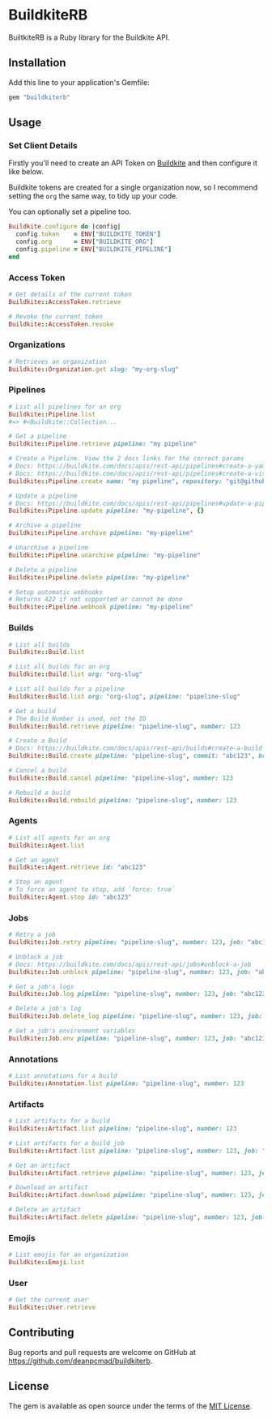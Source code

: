 # BuildkiteRB

BuiltkiteRB is a Ruby library for the Buildkite API.

## Installation

Add this line to your application's Gemfile:

```ruby
gem "buildkiterb"
```

## Usage

### Set Client Details

Firstly you'll need to create an API Token on [Buildkite](https://buildkite.com/user/api-access-tokens)
and then configure it like below.

Buildkite tokens are created for a single organization now, so I recommend setting the `org` the same way,
to tidy up your code.

You can optionally set a pipeline too.

```ruby
Buildkite.configure do |config|
  config.token    = ENV["BUILDKITE_TOKEN"]
  config.org      = ENV["BUILDKITE_ORG"]
  config.pipeline = ENV["BUILDKITE_PIPELINE"]
end

```

### Access Token

```ruby
# Get details of the current token
Buildkite::AccessToken.retrieve

# Revoke the current token
Buildkite::AccessToken.revoke
```

### Organizations

```ruby
# Retrieves an organization
Buildkite::Organization.get slug: "my-org-slug"
```

### Pipelines

```ruby
# List all pipelines for an org
Buildkite::Pipeline.list
#=> #<Buildkite::Collection...

# Get a pipeline
Buildkite::Pipeline.retrieve pipeline: "my pipeline"

# Create a Pipeline. View the 2 docs links for the correct params
# Docs: https://buildkite.com/docs/apis/rest-api/pipelines#create-a-yaml-pipeline
# Docs: https://buildkite.com/docs/apis/rest-api/pipelines#create-a-visual-step-pipeline
Buildkite::Pipeline.create name: "my pipeline", repository: "git@github.com:user/repo.git", configuration: {}

# Update a pipeline
# Docs: https://buildkite.com/docs/apis/rest-api/pipelines#update-a-pipeline
Buildkite::Pipeline.update pipeline: "my-pipeline", {}

# Archive a pipeline
Buildkite::Pipeline.archive pipeline: "my-pipeline"

# Unarchive a pipeline
Buildkite::Pipeline.unarchive pipeline: "my-pipeline"

# Delete a pipeline
Buildkite::Pipeline.delete pipeline: "my-pipeline"

# Setup automatic webhooks
# Returns 422 if not supported or cannot be done
Buildkite::Pipeline.webhook pipeline: "my-pipeline"
```

### Builds

```ruby
# List all builds
Buildkite::Build.list

# List all builds for an org
Buildkite::Build.list org: "org-slug"

# List all builds for a pipeline
Buildkite::Build.list org: "org-slug", pipeline: "pipeline-slug"

# Get a build
# The Build Number is used, not the ID
Buildkite::Build.retrieve pipeline: "pipeline-slug", number: 123

# Create a Build
# Docs: https://buildkite.com/docs/apis/rest-api/builds#create-a-build
Buildkite::Build.create pipeline: "pipeline-slug", commit: "abc123", branch: "master"

# Cancel a build
Buildkite::Build.cancel pipeline: "pipeline-slug", number: 123

# Rebuild a build
Buildkite::Build.rebuild pipeline: "pipeline-slug", number: 123
```

### Agents

```ruby
# List all agents for an org
Buildkite::Agent.list

# Get an agent
Buildkite::Agent.retrieve id: "abc123"

# Stop an agent
# To force an agent to stop, add `force: true`
Buildkite::Agent.stop id: "abc123"
```

### Jobs

```ruby
# Retry a job
Buildkite::Job.retry pipeline: "pipeline-slug", number: 123, job: "abc123"

# Unblock a job
# Docs: https://buildkite.com/docs/apis/rest-api/jobs#unblock-a-job
Buildkite::Job.unblock pipeline: "pipeline-slug", number: 123, job: "abc123", {}

# Get a job's logs
Buildkite::Job.log pipeline: "pipeline-slug", number: 123, job: "abc123"

# Delete a job's log
Buildkite::Job.delete_log pipeline: "pipeline-slug", number: 123, job: "abc123"

# Get a job's environment variables
Buildkite::Job.env pipeline: "pipeline-slug", number: 123, job: "abc123"
```

### Annotations

```ruby
# List annotations for a build
Buildkite::Annotation.list pipeline: "pipeline-slug", number: 123
```

### Artifacts

```ruby
# List artifacts for a build
Buildkite::Artifact.list pipeline: "pipeline-slug", number: 123

# List artifacts for a build job
Buildkite::Artifact.list pipeline: "pipeline-slug", number: 123, job: "abc123"

# Get an artifact
Buildkite::Artifact.retrieve pipeline: "pipeline-slug", number: 123, job: "abc123", id: "123abc"

# Download an artifact
Buildkite::Artifact.download pipeline: "pipeline-slug", number: 123, job: "abc123", id: "123abc"

# Delete an artifact
Buildkite::Artifact.delete pipeline: "pipeline-slug", number: 123, job: "abc123", id: "123abc"
```

### Emojis

```ruby
# List emojis for an organization
Buildkite::Emoji.list
```

### User

```ruby
# Get the current user
Buildkite::User.retrieve
```

## Contributing

Bug reports and pull requests are welcome on GitHub at https://github.com/deanpcmad/buildkiterb.

## License

The gem is available as open source under the terms of the [MIT License](https://opensource.org/licenses/MIT).

